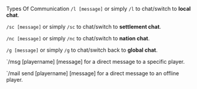 Types Of Communication
`/l [message]` or simply `/l` to chat/switch to **local chat**.

`/sc [message]` or simply `/sc` to chat/switch to **settlement chat**.

`/nc [message]` or simply `/nc` to chat/switch to **nation chat**.

`/g [message]` or simply `/g` to chat/switch back to **global chat**.

`/msg [playername] [message] for a direct message to a specific player.

`/mail send [playername] [message] for a direct message to an offline player.